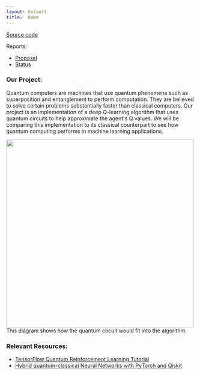 ```yaml
---
layout: default
title:  Home
---
```


[Source code](https://github.com/fvelasquez12/Superposition)

Reports:

- [Proposal](https://fvelasquez12.github.io/Superposition/proposal.html)
- [Status](https://fvelasquez12.github.io/Superposition/status.html)

### Our Project:
Quantum computers are machines that use quantum phenomena such as superposition and entanglement to perform computation. They are believed to solve certain problems substantially faster than classical computers. Our project is an implementation of a deep Q-learning algorithm that uses quantum circuits to help approximate the agent's Q values. We will be comparing this implementation to its classical counterpart to see how quantum computing performs in machine learning applications. 

<img src="https://user-images.githubusercontent.com/31495624/142091522-7133f584-8b47-4ddc-bbd4-098e4287f90d.png" width="500">
This diagram shows how the quantum circuit would fit into the algorithm. <br>


### Relevant Resources:
- [TensorFlow Quantum Reinforcement Learning Tutorial](https://www.tensorflow.org/quantum/tutorials/quantum_reinforcement_learning)
- [Hybrid quantum-classical Neural Networks with PyTorch and Qiskit](https://qiskit.org/textbook/ch-machine-learning/machine-learning-qiskit-pytorch.html) 
